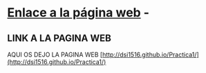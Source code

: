 # [Enlace a la página web](http://dsi1516.github.io/Practica1/) -


## LINK A LA PAGINA WEB

AQUI OS DEJO LA PAGINA WEB [http://dsi1516.github.io/Practica1/](http://dsi1516.github.io/Practica1/)
